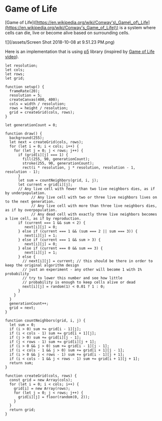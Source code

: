 # Game of Life

\[Game of Life\]\([https://en.wikipedia.org/wiki/Conway's\_Game\_of\_Life](https://en.wikipedia.org/wiki/Conway's_Game_of_Life)\) is a system where cells can die, live or become alive based on surrounding cells.

![](/assets/Screen Shot 2018-10-08 at 9.51.23 PM.png)

Here is an implementation that is using [p5](https://p5js.org) library \(inspired by [Game of Life video](https://www.youtube.com/watch?v=FWSR_7kZuYg&vl=en)\).

```
let resolution;
let cols;
let rows;
let grid;

function setup() {
  frameRate(20);
  resolution = 5;
  createCanvas(400, 400);
  cols = width / resolution;
  rows = height / resolution;
  grid = createGrid(cols, rows);
}

let generationCount = 0;

function draw() {
  background(255);
  let next = createGrid(cols, rows);
  for (let i = 0; i < cols; i++) {
    for (let j = 0; j < rows; j++) {
      if (grid[i][j] === 1) { 
        fill(255, 90, generationCount);
        stroke(255, 90, generationCount);
        rect(i * resolution, j * resolution, resolution - 1, resolution - 1);
      }
      let sum = countNeighbors(grid, i, j);
      let current = grid[i][j];
      // Any live cell with fewer than two live neighbors dies, as if by underpopulation.
            // Any live cell with two or three live neighbors lives on to the next generation.
            // Any live cell with more than three live neighbors dies, as if by overpopulation.
            // Any dead cell with exactly three live neighbors becomes a live cell, as if by reproduction.
      if (current === 1 && sum < 2) {
         next[i][j] = 0;
      } else if (current === 1 && (sum === 2 || sum === 3)) {
         next[i][j] = 1;
      } else if (current === 1 && sum > 3) {
         next[i][j] = 0;
      } else if (current === 0 && sum == 3) {
         next[i][j] = 1;
      } else {
        // next[i][j] = current; // this should be there in order to keep the original algorithm design
        // just an experiment - any other will become 1 with 1% probability
        // try to lower this number and see how little 
        // probability is enough to keep cells alive or dead
        next[i][j] = random(1) < 0.01 ? 1 : 0;
      }
    }
  }
  generationCount++;
  grid = next;
}

function countNeighbors(grid, i, j) {
  let sum = 0;
  if (i > 0) sum += grid[i - 1][j];
  if (i < cols - 1) sum += grid[i + 1][j];
  if (j > 0) sum += grid[i][j - 1]; 
  if (j < rows - 1) sum += grid[i][j + 1];
  if (i > 0 && j > 0) sum += grid[i - 1][j - 1];  
  if (i < cols - 1 && j > 0) sum += grid[i + 1][j - 1];  
  if (i > 0 && j < rows - 1) sum += grid[i - 1][j + 1];  
  if (i < cols - 1 && j < rows - 1) sum += grid[i + 1][j + 1];  
  return sum;
}

function createGrid(cols, rows) {
  const grid = new Array(cols);
  for (let i = 0; i < cols; i++) {
    grid[i] = new Array(rows);
    for (let j = 0; j < rows; j++) {
      grid[i][j] = floor(random(0, 2));
    }
  }
  return grid;
}
```



